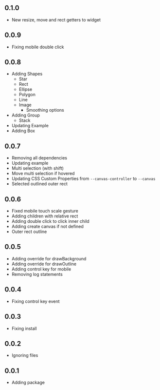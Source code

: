 ## 0.1.0

- New resize, move and rect getters to widget

## 0.0.9

- Fixing mobile double click

## 0.0.8

- Adding Shapes
    - Star
    - Rect
    - Ellipse
    - Polygon
    - Line
    - Image
        - Smoothing options
- Adding Group
    - Stack
- Updating Example
- Adding Box

## 0.0.7

- Removing all dependencies
- Updating example
- Multi selection (with shift)
- Move multi selection if hovered
- Updating CSS Custom Properties from `--canvas-controller` to `--canvas`
- Selected outlined outer rect

## 0.0.6

- Fixed mobile touch scale gesture
- Adding children with relative rect
- Adding double click to click inner child
- Adding create canvas if not defined
- Outer rect outline

## 0.0.5

- Adding override for drawBackground
- Adding override for drawOutline
- Adding control key for mobile
- Removing log statements

## 0.0.4

- Fixing control key event

## 0.0.3

- Fixing install

## 0.0.2

- Ignoring files

## 0.0.1

- Adding package
